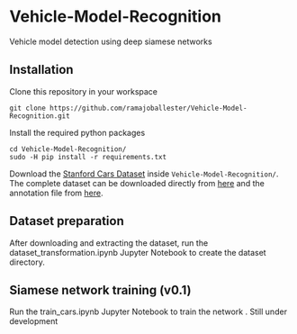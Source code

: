 # Vehicle-Model-Recognition
Vehicle model detection using deep siamese networks

## Installation

Clone this repository in your workspace

```
git clone https://github.com/ramajoballester/Vehicle-Model-Recognition.git
```

Install the required python packages

```
cd Vehicle-Model-Recognition/
sudo -H pip install -r requirements.txt
```

Download the [Stanford Cars Dataset](https://ai.stanford.edu/~jkrause/cars/car_dataset.html) inside ```Vehicle-Model-Recognition/```. The complete dataset can be downloaded directly from [here](http://imagenet.stanford.edu/internal/car196/car_ims.tgz) and the annotation file from [here](http://imagenet.stanford.edu/internal/car196/cars_annos.mat).

## Dataset preparation 

After downloading and extracting the dataset, run the dataset_transformation.ipynb Jupyter Notebook to create the dataset directory.

## Siamese network training (v0.1)

Run the train_cars.ipynb Jupyter Notebook to train the network . Still under development
